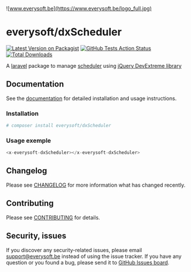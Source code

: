![www.everysoft.be](https://www.everysoft.be/logo_full.jpg)
# everysoft/dxScheduler
[![Latest Version on Packagist](https://img.shields.io/packagist/v/everysoft/dxScheduler.svg?style=flat-square)](https://packagist.org/packages/everysoft/dxScheduler)
[![GitHub Tests Action Status](https://img.shields.io/github/actions/workflow/status/spatie/laravel-permission/run-tests-L8.yml?branch=main&label=Tests)](https://github.com/spatie/laravel-permission/actions?query=workflow%3ATests+branch%3Amain)
[![Total Downloads](https://img.shields.io/packagist/dt/everysoft/dxScheduler.svg?style=flat-square)](https://packagist.org/packages/everysoft/dxScheduler)

A [laravel](https://laravel.com/) package to manage [scheduler](https://js.devexpress.com/Demos/WidgetsGallery/Demo/Scheduler/Overview/jQuery/Light/) using [jQuery DevExtreme library](https://js.devexpress.com/)

## Documentation

See the [documentation](https://www.everysoft.be/components/dxScheduler) for detailed installation and usage instructions.

### Installation
```bash
# composer install everysoft/dxScheduler
```

### Usage exemple
```php
<x-everysoft-dxScheduler></x-everysoft-dxScheduler>
```

## Changelog

Please see [CHANGELOG](CHANGELOG.md) for more information what has changed recently.

## Contributing

Please see [CONTRIBUTING](https://github.com/everysoft/.github/blob/main/CONTRIBUTING.md) for details.

## Security, issues

If you discover any security-related issues, please email [support@everysoft.be](mailto:support@everysoft.be) instead of using the issue tracker.
If you have any question or you found a bug, please send it to [GitHub Issues board](https://github.com/everysoft-be/dxScheduler/issues).
